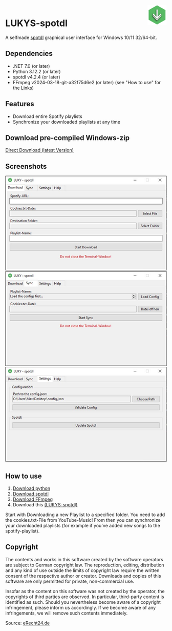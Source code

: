 <img src="src/res/spotify.png" alt="Logo" title="spotdl" align="right" height="60" />

# LUKYS-spotdl
A selfmade [spotdl](https://github.com/spotDL/spotify-downloader) graphical user interface for Windows 10/11 32/64-bit.

## Dependencies
- .NET 7.0 (or later)
- Python 3.12.2 (or later)
- spotdl v4.2.4 (or later)
- FFmpeg v2024-03-18-git-a32f75d6e2 (or later)
(see "How to use" for the Links)

## Features
-  Download entire Spotify playlists
-  Synchronize your downloaded playlists at any time

## Download pre-compiled Windows-zip
[Direct Download (latest Version)](https://github.com/MonsterSchool/LUKYS-spotdl/releases/latest/download/pre-compiled-spotdl.zip)

## Screenshots
<img src="img/01.jpg">
<img src="img/02.jpg">
<img src="img/03.jpg">

## How to use
1. [Download python](https://www.python.org/downloads/)
2. [Download spotdl](https://github.com/spotDL/spotify-downloader)
3. [Download FFmpeg](https://windowsloop.com/install-ffmpeg-windows-10/)
4. Download this [(LUKYS-spotdl)](https://github.com/MonsterSchool/LUKYS-spotdl/releases/latest/download/pre-compiled-spotdl.zip)

Start with Downloading a new Playlist to a specified folder. You need to add the cookies.txt-File from YouTube-Music!
From then you can synchronize your downloaded playlists (for example if you've added new songs to the spotify-playlist).

## Copyright
The contents and works in this software created by the software operators are subject to German copyright law. The reproduction, editing, distribution and any kind of use outside the limits of copyright law require the written consent of the respective author or creator. Downloads and copies of this software are only permitted for private, non-commercial use.

Insofar as the content on this software was not created by the operator, the copyrights of third parties are observed. In particular, third-party content is identified as such. Should you nevertheless become aware of a copyright infringement, please inform us accordingly. If we become aware of any infringements, we will remove such contents immediately.

Source: [eRecht24.de](https://www.e-recht24.de/)
